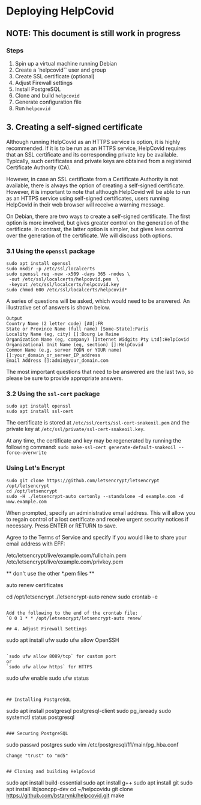 # Deploying HelpCovid 
## NOTE: This document is still work in progress


### Steps
1. Spin up a virtual machine running Debian
2. Create a `helpcovid`` user and group
3. Create SSL certificate (optional)
4. Adjust Firewall settings
5. Install PostgreSQL
6. Clone and build `helpcovid`
7. Generate configuration file
8. Run `helpcovid`




## 3. Creating a self-signed certificate

Although running HelpCovid as an HTTPS service is option, it is highly
recommended. If it is to be run as an HTTPS service, HelpCovid requires that an 
SSL certificate and its corresponding private key be available. Typically, such
certificates and private keys are obtained from a registered Certificate
Authority (CA).

However, in case an SSL certificate from a Certificate Authority is not
available, there is always the option of creating a self-signed certificate.
However, it is important to note that although HelpCovid will be able to run as
an HTTPS service using self-signed certificates, users running HelpCovid in
their web browser will receive a warning message.

On Debian, there are two ways to create a self-signed certificate. The first
option is more involved, but gives greater control on the generation of the
certificate. In contrast, the latter option is simpler, but gives less control
over the generation of the certificate. We will discuss both options.

### 3.1 Using the `openssl` package

```
sudo apt install openssl
sudo mkdir -p /etc/ssl/localcerts
sudo openssl req -new -x509 -days 365 -nodes \
 -out /etc/ssl/localcerts/helpcovid.pem  \
 -keyout /etc/ssl/localcerts/helpcovid.key
sudo chmod 600 /etc/ssl/localcerts/helpcovid*
```

A series of questions will be asked, which would need to be answered. An
illustrative set of answers is shown below.

```
Output
Country Name (2 letter code) [AU]:FR
State or Province Name (full name) [Some-State]:Paris
Locality Name (eg, city) []:Bourg Le Reine
Organization Name (eg, company) [Internet Widgits Pty Ltd]:HelpCovid
Organizational Unit Name (eg, section) []:HelpCovid
Common Name (e.g. server FQDN or YOUR name) []:your_domain_or_server_IP_address
Email Address []:admin@your_domain.com
```

The most important questions that need to be answered are the last two, so
please be sure to provide appropriate answers.

### 3.2 Using the `ssl-cert` package

```
sudo apt install openssl
sudo apt install ssl-cert
```

The certificate is stored at `/etc/ssl/certs/ssl-cert-snakeoil.pem` and the
private key at `/etc/ssl/private/ssl-cert-snakeoil.key`.

At any time, the certificate and key may be regenerated by running the following
command: `sudo make-ssl-cert generate-default-snakeoil --force-overwrite`


### Using Let's Encrypt
```
sudo git clone https://github.com/letsencrypt/letsencrypt /opt/letsencrypt
cd /opt/letsencrypt
sudo -H ./letsencrypt-auto certonly --standalone -d example.com -d www.example.com
```

When prompted, specify an administrative email address. This will allow you to 
regain control of a lost certificate and receive urgent security notices if 
necessary. Press ENTER or RETURN to save.

Agree to the Terms of Service and specify if you would like to share your email 
address with EFF:

/etc/letsencrypt/live/example.com/fullchain.pem
/etc/letsencrypt/live/example.com/privkey.pem

** don't use the other *.pem files **

auto renew certificates

cd /opt/letsencrypt
./letsencrypt-auto renew
sudo crontab -e
```

Add the following to the end of the crontab file:
`0 0 1 * * /opt/letsencrypt/letsencrypt-auto renew`

## 4. Adjust Firewall Settings

```
sudo apt install ufw
sudo ufw allow OpenSSH
```

`sudo ufw allow 8089/tcp` for custom port
or
`sudo ufw allow https` for HTTPS

```
sudo ufw enable
sudo ufw status
```


## Installing PostgreSQL

```
sudo apt install postgresql postgresql-client
sudo pg_isready 
sudo systemctl status postgresql
```

### Securing PostgreSQL
```
sudo passwd postgres
sudo vim /etc/postgresql/11/main/pg_hba.conf
```
Change "trust" to "md5"


## Cloning and building HelpCovid

```
sudo apt install build-essential
sudo apt install g++
sudo apt install git
sudo apt install libjsoncpp-dev
cd ~/helpcovidu
git clone https://github.com/bstarynk/helpcovid.git
make
```

